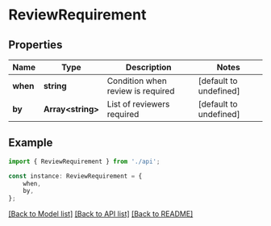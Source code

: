 # ReviewRequirement


## Properties

Name | Type | Description | Notes
------------ | ------------- | ------------- | -------------
**when** | **string** | Condition when review is required | [default to undefined]
**by** | **Array&lt;string&gt;** | List of reviewers required | [default to undefined]

## Example

```typescript
import { ReviewRequirement } from './api';

const instance: ReviewRequirement = {
    when,
    by,
};
```

[[Back to Model list]](../README.md#documentation-for-models) [[Back to API list]](../README.md#documentation-for-api-endpoints) [[Back to README]](../README.md)
